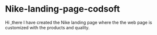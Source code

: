 # Nike-landing-page-codsoft
Hi ,there I have created the Nike landing page where the the web page is customized with the products and quality. 
